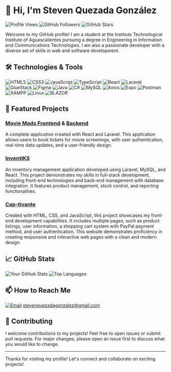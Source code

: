 # 👋 Hi, I'm Steven Quezada González

![Profile Views](https://komarev.com/ghpvc/?username=Steven1400999&color=blue) 
![GitHub Followers](https://img.shields.io/github/followers/Steven1400999?label=Follow&style=social) 
![GitHub Stars](https://img.shields.io/github/stars/Steven1400999?label=Stars&style=social)

Welcome to my GitHub profile! I am a student at the Instituto Technological Institute of Aguascalientes pursuing a degree in Engineering in Information and Communications Technologies. I am also a passionate developer with a diverse set of skills in web and software development.

## 🛠️ Technologies & Tools

![HTML5](https://img.shields.io/badge/-HTML5-E34F26?style=flat&logo=html5&logoColor=white)
![CSS3](https://img.shields.io/badge/-CSS3-1572B6?style=flat&logo=css3)
![JavaScript](https://img.shields.io/badge/-JavaScript-F7DF1E?style=flat&logo=javascript&logoColor=black)
![TypeScript](https://img.shields.io/badge/-TypeScript-007ACC?style=flat&logo=typescript)
![React](https://img.shields.io/badge/-React-61DAFB?style=flat&logo=react&logoColor=black)
![Laravel](https://img.shields.io/badge/-Laravel-FF2D20?style=flat&logo=laravel&logoColor=white)
![GlueStack](https://img.shields.io/badge/-GlueStack-333333?style=flat&logo=gluestack)
![Figma](https://img.shields.io/badge/Figma-F24E1E?style=flat&logo=figma&logoColor=white)
![Java](https://img.shields.io/badge/-Java-007396?style=flat&logo=java&logoColor=white)
![C#](https://img.shields.io/badge/c%23-%23239120.svg?style=flat&logo=csharp&logoColor=white)
![MySQL](https://img.shields.io/badge/-MySQL-4479A1?style=flat&logo=mysql&logoColor=white)
![Axios](https://img.shields.io/badge/axios-671ddf?&style=flat&logo=axios&logoColor=white)
![Expo](https://img.shields.io/badge/Expo-1B1F23?style=flat&logo=expo&logoColor=white)
![Postman](https://img.shields.io/badge/Postman-FF6C37?style=flat&logo=postman&logoColor=white)
![XAMPP](https://img.shields.io/badge/Xampp-F37623?style=flat&logo=xampp&logoColor=white)
![Linux](https://img.shields.io/badge/Linux-FCC624?style=flat&logo=linux&logoColor=black)
![BLAZOR]([https://img.shields.io/badge/Linux-FCC624?style=flat&logo=linux&logoColor=black](https://img.shields.io/badge/Blazor-512BD4?style=for-the-badge&logo=blazor&logoColor=white))

## 🌟 Featured Projects

### [Movie Mads Frontend](https://github.com/Steven1400999/Frontend_Movie_Mads) & [Backend](https://github.com/Steven1400999/Backend_Movie_Mads)
A complete application created with React and Laravel. This application allows users to book tickets for movie screenings, with user authentication, real-time data updates, and a user-friendly design.

### [InventiKS](https://github.com/Steven1400999/Proyecto_Inventario)
An inventory management application developed using Laravel, MySQL, and React. This project demonstrates my skills in full-stack development, including front-end technologies and back-end management with database integration. It features product management, stock control, and reporting functionalities.

### [Cap-tivante](https://github.com/Steven1400999/cap-tivante.github.io)
Created with HTML, CSS, and JavaScript, this project showcases my front-end development capabilities. It includes multiple pages, such as product listings, user information, a shopping cart system with PayPal payment method, and user authentication. This website demonstrates proficiency in creating responsive and interactive web pages with a clean and modern design.

## 📈 GitHub Stats

![Your GitHub Stats](https://github-readme-stats.vercel.app/api?username=Steven1400999&show_icons=true&hide_border=true&theme=onedark)
![Top Languages](https://github-readme-stats.vercel.app/api/top-langs/?username=Steven1400999&layout=compact&hide_border=true&theme=onedark)

## 📫 How to Reach Me

[![Email](https://img.shields.io/badge/Gmail-D14836?style=for-the-badge&logo=gmail&logoColor=white)](mailto:quezadasteven570@gmail.com)
stevenquezadagonzalez@gmail.com

## 🤝 Contributing

I welcome contributions to my projects! Feel free to open issues or submit pull requests. For major changes, please open an issue first to discuss what you would like to change.

---

Thanks for visiting my profile! Let's connect and collaborate on exciting projects!
